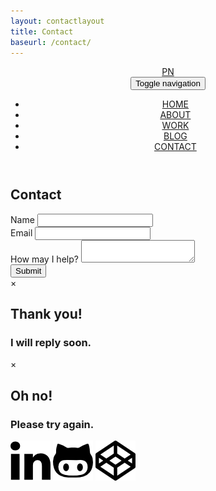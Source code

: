 ```yaml
---
layout: contactlayout
title: Contact
baseurl: /contact/
---
```


<header class="contactPageNav">
	<nav class="navbar navbar-default navbar-fixed-top">
	  	<div class="container-fluid">
	  		<a class="navbar-brand" href="https://papanucita.github.io">PN</a>
	    <!-- Brand and toggle get grouped for better mobile display -->
		    <div class="navbar-header">
		      <button type="button" class="navbar-toggle collapsed" data-toggle="collapse" data-target="#headerNav" aria-expanded="false">
		        <span class="sr-only">Toggle navigation</span>
		        <span class="icon-bar"></span>
		        <span class="icon-bar"></span>
		      </button>
		    </div>
		    <!-- Collect the nav links, forms, and other content for toggling -->
		    <div class="collapse navbar-collapse" id="headerNav">
		      	<ul class="nav navbar-nav navbar-right">
		      		<li>
				    	<a href="/">HOME</a>
				    </li>
				    <li>
				    	<a href="/about/">ABOUT</a>
				    </li>
				    <li>
				    	<a href="/work/">WORK</a>
				    </li>
				    <li>
				    	<a href="/blog/">BLOG</a>
				    </li>
				    <li class="active">
				    	<a href="/contact/">CONTACT</a>
				    </li>
		      	</ul>
		    </div>
		 </div>
	</nav>
</header>
<section class = "container contactPage">
		<h1 class = "col-xs-12">Contact</h1>
		<form action="https://www.enformed.io/lw2o8614" method="POST" id="contactForm" class="col-xs-12 col-sm-10 col-sm-push-1 col-md-8 col-md-push-2">
		<!-- Email Subject -->
		<input type="hidden" name="*subject" value="Portfolio Visitor">
		<!-- Bots shall not pass -->
		<input type="hidden" name="*honeypot">
		<!-- Input fields -->
		<div class="col-xs-12 form_name">
			<label for="name">Name</label>
			<input type="text" name="name: " id="name">
		</div>
		<div class="col-xs-12 form_email">
			<label for="mail">Email</label>
			<input type="email" id="email" name="email: ">
		</div>
		<div class="col-xs-12 form_comment">
			<label for="msg">How may I help?</label>
			<textarea id="msg" name="message: "></textarea>
		</div>
		<!-- Submit button -->
		<div class="button col-xs-12">
			<button id="submitBtn" type="text" class="submit-button">Submit</button>
		</div>
		<!-- The Modal -->
		<div id="myModal" class="modal">
		  <!-- Modal content -->
			<div class="modal-content">
			    <span class="close">&times;</span>
			    <h1>Thank you!</h1>
			    <h3>I will reply soon.</h3>
			</div>
		</div>	
		<div id="myModal" class="modal2">
		  <!-- Modal content -->
			<div class="modal-content">
			    <span class="close">&times;</span>
			    <h1>Oh no!</h1>
			    <h3>Please try again.</h3>
			</div>
		</div>
	</form>			
</section>
<footer class = "container">
	<a href="https://www.linkedin.com/in/patricia-padilla-nunez-87489599"><img class = "imgLinked" src="/img/linkedin.png" height="64" width="64" alt="https://www.linkedin.com/in/patricia-padilla-nunez-87489599"></a>
	<a href="https://github.com/papanucita?tab=repositories"><img class = "imgGit" src="/img/github.png" height="64" width="64" alt="https://github.com/papanucita?tab=repositories"></a>
	<a href="https://codepen.io/papanucita/"><img class = "imgCpen" src="/img/codepen.png" height="64" width="64" alt="https://codepen.io/papanucita/"></a>
</footer>